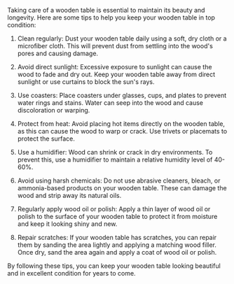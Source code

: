 Taking care of a wooden table is essential to maintain its beauty and longevity. Here are some tips to help you keep your wooden table in top condition:

1. Clean regularly: Dust your wooden table daily using a soft, dry cloth or a microfiber cloth. This will prevent dust from settling into the wood's pores and causing damage.

2. Avoid direct sunlight: Excessive exposure to sunlight can cause the wood to fade and dry out. Keep your wooden table away from direct sunlight or use curtains to block the sun's rays.

3. Use coasters: Place coasters under glasses, cups, and plates to prevent water rings and stains. Water can seep into the wood and cause discoloration or warping.

4. Protect from heat: Avoid placing hot items directly on the wooden table, as this can cause the wood to warp or crack. Use trivets or placemats to protect the surface.

5. Use a humidifier: Wood can shrink or crack in dry environments. To prevent this, use a humidifier to maintain a relative humidity level of 40-60%.

6. Avoid using harsh chemicals: Do not use abrasive cleaners, bleach, or ammonia-based products on your wooden table. These can damage the wood and strip away its natural oils.

7. Regularly apply wood oil or polish: Apply a thin layer of wood oil or polish to the surface of your wooden table to protect it from moisture and keep it looking shiny and new.

8. Repair scratches: If your wooden table has scratches, you can repair them by sanding the area lightly and applying a matching wood filler. Once dry, sand the area again and apply a coat of wood oil or polish.

By following these tips, you can keep your wooden table looking beautiful and in excellent condition for years to come.